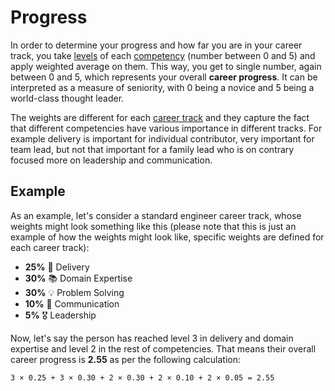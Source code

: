 # Progress

In order to determine your progress and how far you are in your career track, you take [levels](competencies.md#levels) of each [competency](competencies.md) (number between 0 and 5) and apply weighted average on them. This way, you get to single number, again between 0 and 5, which represents your overall **career progress**. It can be interpreted as a measure of seniority, with 0 being a novice and 5 being a world-class thought leader.

The weights are different for each [career track](career-tracks/readme.md) and they capture the fact that different competencies have various importance in different tracks. For example delivery is important for individual contributor, very important for team lead, but not that important for a family lead who is on contrary focused more on leadership and communication.

## Example

As an example, let's consider a standard engineer career track, whose weights might look something like this (please note that this is just an example of how the weights might look like, specific weights are defined for each career track):

- **25%** 🚚 Delivery
- **30%** 📚 Domain Expertise
- **30%** 💡 Problem Solving
- **10%** 💬 Communication
- **5%** 🎖️ Leadership

Now, let's say the person has reached level 3 in delivery and domain expertise and level 2 in the rest of competencies. That means their overall career progress is **2.55** as per the following calculation:

`3 × 0.25 + 3 × 0.30 + 2 × 0.30 + 2 × 0.10 + 2 × 0.05 = 2.55`
